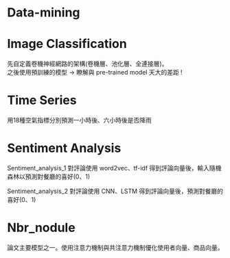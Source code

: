 # Data-mining
# Image Classification
先自定義卷機神經網路的架構(卷機層、池化層、全連接層)。<br/>
之後使用預訓練的模型 -> 瞭解與 pre-trained model 天大的差距 !

# Time Series
用18種空氣指標分別預測一小時後、六小時後是否降雨

# Sentiment Analysis
Sentiment_analysis_1 對評論使用 word2vec、tf-idf 得到評論向量後，輸入隨機森林以預測對餐廳的喜好(0、1)

Sentiment_analysis_2 對評論使用 CNN、LSTM 得到評論向量後，預測對餐廳的喜好(0、1)

# Nbr_nodule
論文主要模型之一。使用注意力機制與共注意力機制優化使用者向量、商品向量。
